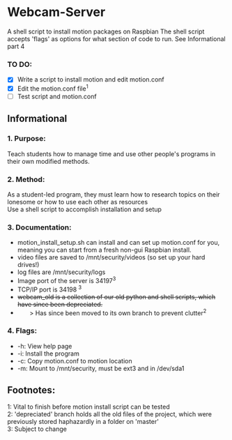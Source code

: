 <!-- Do not forget to add two spaces to the end of each footnote when writing new ones -->

# Webcam-Server
A shell script to install motion packages on Raspbian
The shell script accepts 'flags' as options for what section of code to run. See Informational part 4

### TO DO:
- [X] Write a script to install motion and edit motion.conf
- [X] Edit the motion.conf file<sup>1</sup>
- [ ] Test script and motion.conf

## Informational
### 1. Purpose:
Teach students how to manage time and use other people's programs in their own modified methods.

### 2. Method:
As a student-led program, they must learn how to research topics on their lonesome or how to use each other as resources  
Use a shell script to accomplish installation and setup

### 3. Documentation:
- motion_install_setup.sh can install and can set up motion.conf for you, meaning you can start from a fresh non-gui Raspbian install.
- video files are saved to /mnt/security/videos (so set up your hard drives!)
- log files are /mnt/security/logs 
- Image port of the server is 34197<sup>3</sup>
- TCP/IP port is 34198 <sup>3</sup>
- <s>webcam_old is a collection of our old python and shell scripts, which have since been depreciated. </s>
- &nbsp;&nbsp;&nbsp;&nbsp;&nbsp;&nbsp; > Has since been moved to its own branch to prevent clutter<sup>2</sup>

### 4. Flags:
- -h: View help page
- -i: Install the program
- -c: Copy motion.conf to motion location
- -m: Mount to /mnt/security, must be ext3 and in /dev/sda1

## Footnotes:
1: Vital to finish before motion install script can be tested  
2: 'depreciated' branch holds all the old files of the project, which were previously stored haphazardly in a folder on 'master'  
3: Subject to change

